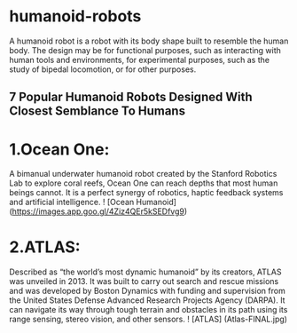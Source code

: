 # humanoid-robots
A humanoid robot is a robot with its body shape built to resemble the human body. The design may be for functional purposes, such as interacting with human tools and environments, for experimental purposes, such as the study of bipedal locomotion, or for other purposes.
## 7 Popular Humanoid Robots Designed With Closest Semblance To Humans
# 1.Ocean One:
A bimanual underwater humanoid robot created by the Stanford Robotics Lab to explore coral reefs, Ocean One can reach depths that most human beings cannot. It is a perfect synergy of robotics, haptic feedback systems and artificial intelligence.
! [Ocean Humanoid] (https://images.app.goo.gl/4Ziz4QEr5kSEDfvg9)
# 2.ATLAS:
Described as “the world’s most dynamic humanoid” by its creators, ATLAS was unveiled in 2013. It was built to carry out search and rescue missions and was developed by Boston Dynamics with funding and supervision from the United States Defense Advanced Research Projects Agency (DARPA). It can navigate its way through tough terrain and obstacles in its path using its range sensing, stereo vision, and other sensors.
! [ATLAS] (Atlas-FINAL.jpg)
